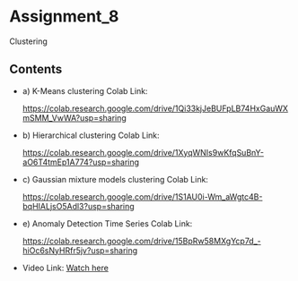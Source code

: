 # Assignment_8

Clustering

## Contents


- a) K-Means clustering Colab Link:

  https://colab.research.google.com/drive/1Qi33kjJeBUFpLB74HxGauWXmSMM_VwWA?usp=sharing

- b) Hierarchical clustering Colab Link:

   https://colab.research.google.com/drive/1XyqWNIs9wKfqSuBnY-aO6T4tmEp1A774?usp=sharing

- c) Gaussian mixture models clustering Colab Link:

   https://colab.research.google.com/drive/1S1AU0i-Wm_aWgtc4B-bqHIALjsO5Adl3?usp=sharing

- e) Anomaly Detection Time Series Colab Link:

   https://colab.research.google.com/drive/15BpRw58MXgYcp7d_-hiOc6sNyHRfr5jv?usp=sharing

- Video Link:  [Watch here](https://youtu.be/XvtW7Znyjbk)

